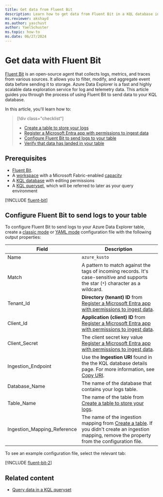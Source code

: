 ```yaml
---
title: Get data from Fluent Bit
description: Learn how to get data from Fluent Bit in a KQL database in Real-Time Intelligence.
ms.reviewer: akshayd
ms.author: yaschust
author: YaelSchuster
ms.topic: how-to
ms.date: 06/27/2024
---
```

# Get data with Fluent Bit

[Fluent Bit](https://github.com/fluent/fluent-bit/tree/master) is an open-source agent that collects logs, metrics, and traces from various sources. It allows you to filter, modify, and aggregate event data before sending it to storage. Azure Data Explorer is a fast and highly scalable data exploration service for log and telemetry data. This article guides you through the process of using Fluent Bit to send data to your KQL database.

In this article, you'll learn how to:

> [!div class="checklist"]
>
> * [Create a table to store your logs](#create-a-table-to-store-your-logs)
> * [Register a Microsoft Entra app with permissions to ingest data](#register-a-microsoft-entra-app-with-permissions-to-ingest-data)
> * [Configure Fluent Bit to send logs to your table](#configure-fluent-bit-to-send-logs-to-your-table)
> * [Verify that data has landed in your table](#verify-that-data-has-landed-in-your-table)

## Prerequisites

* [Fluent Bit](https://docs.fluentbit.io/manual/installation/getting-started-with-fluent-bit).
* A [workspace](../get-started/create-workspaces.md) with a Microsoft Fabric-enabled [capacity](../enterprise/licenses.md#capacity)
* A [KQL database](create-database.md) with editing permissions
* A [KQL queryset](create-query-set.md), which will be referred to later as your query environment

[!INCLUDE [fluent-bit](~/../kusto-repo/data-explorer/includes/cross-repo/fluent-bit.md)]

## Configure Fluent Bit to send logs to your table

To configure Fluent Bit to send logs to your Azure Data Explorer table, create a [classic mode](https://docs.fluentbit.io/manual/administration/configuring-fluent-bit/classic-mode/configuration-file) or [YAML mode](https://docs.fluentbit.io/manual/administration/configuring-fluent-bit/yaml/configuration-file) configuration file with the following output properties:

| Field                       | Description                                                                                                                                                                                                                        |
| --------------------------- | ---------------------------------------------------------------------------------------------------------------------------------------------------------------------------------------------------------------------------------- |
| Name                        | `azure_kusto`                                                                                                                                                                                                                      |
| Match                       | A pattern to match against the tags of incoming records. It's case-sensitive and supports the star (`*`) character as a wildcard.                                                                                                  |
| Tenant_Id                   | **Directory (tenant) ID** from [Register a Microsoft Entra app with permissions to ingest data](#register-a-microsoft-entra-app-with-permissions-to-ingest-data).                                                                  |
| Client_Id                   | **Application (client) ID** from [Register a Microsoft Entra app with permissions to ingest data](#register-a-microsoft-entra-app-with-permissions-to-ingest-data).                                                                |
| Client_Secret               | The client secret key value [Register a Microsoft Entra app with permissions to ingest data](#register-a-microsoft-entra-app-with-permissions-to-ingest-data).                                                                     |
| Ingestion_Endpoint          | Use the **Ingestion URI** found in the the KQL database details page. For more information, see [Copy URI](access-database-copy-uri.md#copy-uri).                                                                                                              |
| Database_Name               | The name of the database that contains your logs table.                                                                                                                                                                            |
| Table_Name                  | The name of the table from [Create a table to store your logs](#create-a-table-to-store-your-logs).                                                                                                         |
| Ingestion_Mapping_Reference | The name of the ingestion mapping from [Create a table](#create-a-table-to-store-your-logs). If you didn't create an ingestion mapping, remove the property from the configuration file. |

To see an example configuration file, select the relevant tab:

[!INCLUDE [fluent-bit-2](~/../kusto-repo/data-explorer/includes/cross-repo/fluent-bit-2.md)]

## Related content

* [Query data in a KQL queryset](kusto-query-set.md)